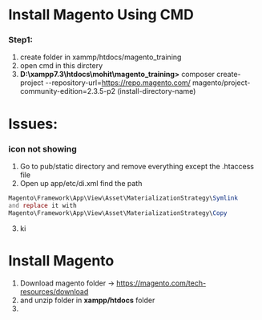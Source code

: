 # Install Magento Using CMD

### Step1:
1. create folder in xammp/htdocs/magento_training
2. open cmd in this dirctery
3. __D:\xampp7.3\htdocs\mohit\magento_training>__ composer create-project --repository-url=https://repo.magento.com/ magento/project-community-edition=2.3.5-p2 (install-directory-name)

# Issues:
### icon not showing
1. Go to pub/static directory and remove everything except the .htaccess file
2. Open up app/etc/di.xml find the path
```php
Magento\Framework\App\View\Asset\MaterializationStrategy\Symlink
and replace it with
Magento\Framework\App\View\Asset\MaterializationStrategy\Copy
```
3. ki


# Install Magento
1. Download magento folder -> https://magento.com/tech-resources/download
2. and unzip folder in __xampp/htdocs__ folder 
3. 


